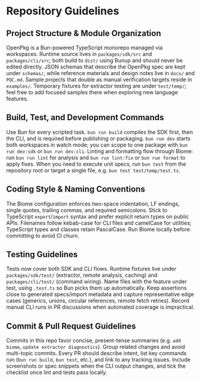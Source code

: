 # Repository Guidelines

## Project Structure & Module Organization
OpenPkg is a Bun-powered TypeScript monorepo managed via workspaces. Runtime source lives in `packages/sdk/src` and `packages/cli/src`; both build to `dist/` using Bunup and should never be edited directly. JSON schemas that describe the OpenPkg spec are kept under `schemas/`, while reference materials and design notes live in `docs/` and `POC.md`. Sample projects that double as manual verification targets reside in `examples/`. Temporary fixtures for extractor testing are under `test/temp/`; feel free to add focused samples there when exploring new language features.

## Build, Test, and Development Commands
Use Bun for every scripted task. `bun run build` compiles the SDK first, then the CLI, and is required before publishing or packaging. `bun run dev` starts both workspaces in watch mode; you can scope to one package with `bun run dev:sdk` or `bun run dev:cli`. Linting and formatting flow through Biome: run `bun run lint` for analysis and `bun run lint:fix` or `bun run format` to apply fixes. When you need to execute unit specs, run `bun test` from the repository root or target a single file, e.g. `bun test test/temp/test.ts`.

## Coding Style & Naming Conventions
The Biome configuration enforces two-space indentation, LF endings, single quotes, trailing commas, and required semicolons. Stick to TypeScript `export`/`import` syntax and prefer explicit return types on public APIs. Filenames follow kebab-case for CLI files and camelCase for utilities; TypeScript types and classes retain PascalCase. Run Biome locally before committing to avoid CI churn.

## Testing Guidelines
Tests now cover both SDK and CLI flows. Runtime fixtures live under `packages/sdk/test/` (extractor, remote analysis, caching) and `packages/cli/test/` (command wiring). Name files with the feature under test, using `.test.ts` so Bun picks them up automatically. Keep assertions close to generated specs/import metadata and capture representative edge cases (generics, unions, circular references, remote fetch retries). Record manual CLI runs in PR discussions when automated coverage is impractical.

## Commit & Pull Request Guidelines
Commits in this repo favor concise, present-tense summaries (e.g. `add biome`, `update extractor diagnostics`). Group related changes and avoid multi-topic commits. Every PR should describe intent, list key commands run (`bun run build`, `bun test`, etc.), and link to any tracking issues. Include screenshots or spec snippets when the CLI output changes, and tick the checklist once lint and tests pass locally.
